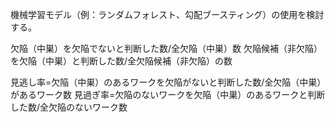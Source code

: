 機械学習モデル（例：ランダムフォレスト、勾配ブースティング）の使用を検討する。

欠陥（中巣）を欠陥でないと判断した数/全欠陥（中巣）数
欠陥候補（非欠陥）を欠陥（中巣）と判断した数/全欠陥候補（非欠陥）の数

見逃し率=欠陥（中巣）のあるワークを欠陥がないと判断した数/全欠陥（中巣）があるワーク数
見過ぎ率=欠陥のないワークを欠陥（中巣）のあるワークと判断した数/全欠陥のないワーク数
